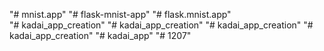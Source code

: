 "# mnist.app" 
"# flask-mnist-app" 
"# flask.mnist.app"  
"# kadai_app_creation" 
"# kadai_app_creation" 
"# kadai_app_creation" 
"# kadai_app_creation" 
"# kadai_app" 
"# 1207" 
